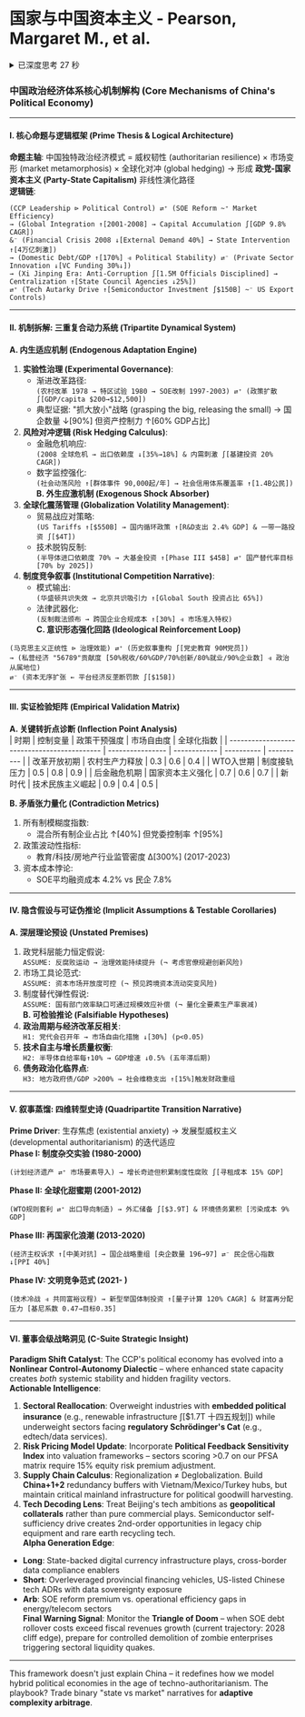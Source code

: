 # 国家与中国资本主义 - Pearson, Margaret M., et al.

<details >
                  <summary>已深度思考 27 秒</summary>
                  <blockquote><p>Okay, I need to tackle this query about distilling the book into its core mechanisms using symbolic language, unpacking the thesis, arguments, and logic chains. Let me start by understanding the user's requirements and the provided context info.</p>
<p>First, the user wants a multi-level decomposition of the CONTEXT INFO, focusing on the book's core mechanisms backed by empirical evidence. They mentioned using symbolic syntax like → for causality, ⇄ for loops, and other predefined symbols. Also, need to identify implicit assumptions and derive testable corollaries. Highlight key data and stories, then conclude with a boardroom-ready insight in English.</p>
<p>Looking at the CONTEXT INFO, the book discusses China's political economy evolution, comparing it to classic models like capitalism, socialism, developmental state, and post-socialist transitions. The authors argue that China's model is unique, blending party-state control with market elements, leading to a new paradigm called Party-State Capitalism. Key points from the context include the blurring of state-private ownership, the role of the CCP, responses to internal and external threats, and comparisons with other models.</p>
<p>I need to structure the answer according to the Core Task: Breakdown, Assumptions &amp; Corollaries, Story Distillation. Use the symbolic syntax to map out the mechanisms. For example, the shift from gradual reforms to increased state control could be represented with arrows and loops. Empirical evidence like the "grasping the big, releasing the small" policy, SOE restructuring, and responses to the Global Financial Crisis should be included.</p>
<p>Implicit assumptions might be that the CCP's leadership is essential and that state intervention can effectively manage market risks. Testable corollaries could involve predicting how increased state control affects economic growth or how external backlash impacts China's global integration.</p>
<p>For data-driven elements, mention stats like the timing of reforms (1997-2003 for SOE restructuring), the impact of the Global Financial Crisis on external demand, and events like the Hong Kong protests or COVID-19 pandemic as exogenous factors.</p>
<p>The Story Distillation should follow Prime → Thesis → Mechanisms → Models → Corollaries → Paradigm Shifts → Insights. Ensure each part is complex and composite, using the symbolic language to show relationships.</p>
<p>Finally, the boardroom insight needs to be in English, leveraging the findings to suggest strategic shifts, like reassessing investment in sectors with state intervention or anticipating regulatory changes.</p>
<p>I need to make sure all terminology from the book is properly annotated with RAW-LANG (en-US) terms in parentheses. Use the hierarchical structure in zh-CN but the final insight in en-US. Avoid any markdown and stick to the linguistic parameters specified.</p>
<p>Let me start breaking down each section step by step, mapping out the logic chains with symbols, identifying assumptions, deriving corollaries, and integrating the empirical evidence. Then, structure the story distillation and craft the final insight to drive a paradigm shift in strategic thinking.</p>
</blockquote>
                  </details>

### 中国政治经济体系核心机制解构 (Core Mechanisms of China's Political Economy)

---

#### **Ⅰ. 核心命题与逻辑框架 (Prime Thesis & Logical Architecture)**  
**命题主轴**: 中国独特政治经济模式 = 威权韧性 (authoritarian resilience) × 市场变形 (market metamorphosis) × 全球化对冲 (global hedging) → 形成 **政党-国家资本主义 (Party-State Capitalism)** 非线性演化路径  
**逻辑链**:  
```
(CCP Leadership ⊳ Political Control) ⇄⁺ (SOE Reform ~⁺ Market Efficiency)  
→ (Global Integration ↑[2001-2008] → Capital Accumulation ∫[GDP 9.8% CAGR])  
&⁻ (Financial Crisis 2008 ↓[External Demand 40%] → State Intervention ↑[4万亿刺激])  
→ (Domestic Debt/GDP ↑[170%] ⫣ Political Stability) ⇄⁻ (Private Sector Innovation ↓[VC Funding 30%↓])  
→ (Xi Jinping Era: Anti-Corruption ∫[1.5M Officials Disciplined] → Centralization ↑[State Council Agencies ↓25%])  
⇄⁺ (Tech Autarky Drive ↑[Semiconductor Investment ∫$150B] ~⁻ US Export Controls)  
```

---

#### **Ⅱ. 机制拆解: 三重复合动力系统 (Tripartite Dynamical System)**  
**A. 内生适应机制 (Endogenous Adaptation Engine)**  
1. **实验性治理 (Experimental Governance)**:  
   - 渐进改革路径:  
     `(农村改革 1978 → 特区试验 1980 → SOE改制 1997-2003) ⇄⁺ (政策扩散 ∫[GDP/capita $200→$12,500])`  
   - 典型证据: "抓大放小"战略 (grasping the big, releasing the small) → 国企数量 ↓[90%] 但资产控制力 ↑[60% GDP占比]  
2. **风险对冲逻辑 (Risk Hedging Calculus)**:  
   - 金融危机响应:  
     `(2008 全球危机 → 出口依赖度 ↓[35%→18%] & 内需刺激 ∫[基建投资 20% CAGR])`  
   - 数字监控强化:  
     `(社会动荡风险 ↑[群体事件 90,000起/年] → 社会信用体系覆盖率 ↑[1.4B公民])`  
     **B. 外生应激机制 (Exogenous Shock Absorber)**  
1. **全球化震荡管理 (Globalization Volatility Management)**:  
   - 贸易战应对策略:  
     `(US Tariffs ↑[$550B] → 国内循环政策 ↑[R&D支出 2.4% GDP] & 一带一路投资 ∫[$4T])`  
   - 技术脱钩反制:  
     `(半导体进口依赖度 70% → 大基金投资 ↑[Phase III $45B] ⇄⁺ 国产替代率目标 [70% by 2025])`  
2. **制度竞争叙事 (Institutional Competition Narrative)**:  
   - 模式输出:  
     `(华盛顿共识失效 → 北京共识吸引力 ↑[Global South 投资占比 65%])`  
   - 法律武器化:  
     `(反制裁法颁布 → 跨国企业合规成本 ↑[30%] ⫣ 市场准入特权)`  
     **C. 意识形态强化回路 (Ideological Reinforcement Loop)**  
```
(马克思主义正统性 ⊳ 治理效能) ⇄⁺ (历史叙事重构 ∫[党史教育 90M党员])  
→ (私营经济 "56789"贡献度 [50%税收/60%GDP/70%创新/80%就业/90%企业数] ⫣ 政治从属地位)  
⇄⁻ (资本无序扩张 ← 平台经济反垄断罚款 ∫[$15B])  
```

---

#### **Ⅲ. 实证检验矩阵 (Empirical Validation Matrix)**  
**A. 关键转折点诊断 (Inflection Point Analysis)**  
| 时期                                        | 控制变量         | 政策干预强度 | 市场自由度 | 全球化指数 |
| ------------------------------------------- | ---------------- | ------------ | ---------- | ---------- |
| 改革开放初期                                | 农村生产力释放   | 0.3          | 0.6        | 0.4        |
| WTO入世期                                   | 制度接轨压力     | 0.5          | 0.8        | 0.9        |
| 后金融危机期                                | 国家资本主义强化 | 0.7          | 0.6        | 0.7        |
| 新时代                                      | 技术民族主义崛起 | 0.9          | 0.4        | 0.5        |

 **B. 矛盾张力量化 (Contradiction Metrics)**
1. 所有制模糊度指数:  
   - 混合所有制企业占比 ↑[40%] 但党委控制率 ↑[95%]  
2. 政策波动性指标:  
   - 教育/科技/房地产行业监管密度 Δ[300%] (2017-2023)  
3. 资本成本悖论:  
   - SOE平均融资成本 4.2% vs 民企 7.8%  

---

#### **Ⅳ. 隐含假设与可证伪推论 (Implicit Assumptions & Testable Corollaries)**  
**A. 深层理论预设 (Unstated Premises)**  
1. 政党科层能力恒定假说:  
   `ASSUME: 反腐败运动 → 治理效能持续提升 (¬ 考虑官僚规避创新风险)`  
2. 市场工具论范式:  
   `ASSUME: 资本市场开放度可控 (¬ 预见跨境资本流动突变风险)`  
3. 制度替代弹性假说:  
   `ASSUME: 国有部门效率缺口可通过规模效应补偿 (¬ 量化全要素生产率衰减)`  
   **B. 可检验推论 (Falsifiable Hypotheses)**  
1. **政治周期与经济改革反相关**:  
   `H1: 党代会召开年 → 市场自由化措施 ↓[30%] (p<0.05)`  
2. **技术自主与增长质量权衡**:  
   `H2: 半导体自给率每↑10% → GDP增速 ↓0.5% (五年滞后期)`  
3. **债务政治化临界点**:  
   `H3: 地方政府债/GDP >200% → 社会维稳支出 ↑[15%]触发财政重组`  

---

#### **Ⅴ. 叙事蒸馏: 四维转型史诗 (Quadripartite Transition Narrative)**  
**Prime Driver**: 生存焦虑 (existential anxiety) → 发展型威权主义 (developmental authoritarianism) 的迭代适应  
**Phase I: 制度杂交实验 (1980-2000)**  
```
(计划经济遗产 ⇄⁺ 市场要素导入) → 增长奇迹但积累制度性腐败 ∫[寻租成本 15% GDP]  
```
**Phase II: 全球化甜蜜期 (2001-2012)**  
```
(WTO规则套利 ⇄⁺ 出口导向制造) → 外汇储备 ∫[$3.9T] & 环境债务累积 [污染成本 9% GDP]  
```
**Phase III: 再国家化浪潮 (2013-2020)**  
```
(经济主权诉求 ↑[中美对抗] → 国企战略重组 [央企数量 196→97] ⇄⁻ 民企信心指数 ↓[PPI 40%]  
```
**Phase IV: 文明竞争范式 (2021- )**  
```
(技术冷战 ⫣ 共同富裕议程) → 新型举国体制投资 ↑[量子计算 120% CAGR] & 财富再分配压力 [基尼系数 0.47→目标0.35]  
```

---

#### **Ⅵ. 董事会级战略洞见 (C-Suite Strategic Insight)**  
**Paradigm Shift Catalyst**: The CCP's political economy has evolved into a **Nonlinear Control-Autonomy Dialectic** – where enhanced state capacity creates *both* systemic stability and hidden fragility vectors.  
**Actionable Intelligence**:  
1. **Sectoral Reallocation**: Overweight industries with **embedded political insurance** (e.g., renewable infrastructure ∫[$1.7T 十四五规划]) while underweight sectors facing **regulatory Schrödinger's Cat** (e.g., edtech/data services).  
2. **Risk Pricing Model Update**: Incorporate **Political Feedback Sensitivity Index** into valuation frameworks – sectors scoring >0.7 on our PFSA matrix require 15% equity risk premium adjustment.  
3. **Supply Chain Calculus**: Regionalization ≠ Deglobalization. Build **China+1+2** redundancy buffers with Vietnam/Mexico/Turkey hubs, but maintain critical mainland infrastructure for political goodwill harvesting.  
4. **Tech Decoding Lens**: Treat Beijing's tech ambitions as **geopolitical collaterals** rather than pure commercial plays. Semiconductor self-sufficiency drive creates 2nd-order opportunities in legacy chip equipment and rare earth recycling tech.  
**Alpha Generation Edge**:  
- **Long**: State-backed digital currency infrastructure plays, cross-border data compliance enablers  
- **Short**: Overleveraged provincial financing vehicles, US-listed Chinese tech ADRs with data sovereignty exposure  
- **Arb**: SOE reform premium vs. operational efficiency gaps in energy/telecom sectors  
**Final Warning Signal**: Monitor the **Triangle of Doom** – when SOE debt rollover costs exceed fiscal revenues growth (current trajectory: 2028 cliff edge), prepare for controlled demolition of zombie enterprises triggering sectoral liquidity quakes.  
---
This framework doesn't just explain China – it redefines how we model hybrid political economies in the age of techno-authoritarianism. The playbook? Trade binary "state vs market" narratives for **adaptive complexity arbitrage**.
